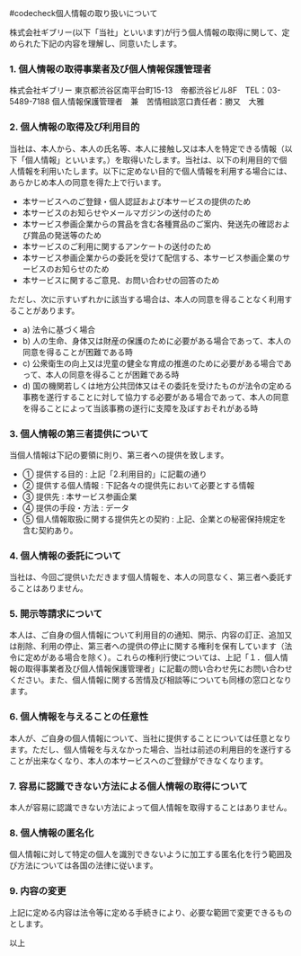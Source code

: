 #codecheck個人情報の取り扱いについて

株式会社ギブリー(以下「当社」といいます)が行う個人情報の取得に関して、定められた下記の内容を理解し、同意いたします。

### 1. 個人情報の取得事業者及び個人情報保護管理者
株式会社ギブリー
東京都渋谷区南平台町15-13　帝都渋谷ビル8F　TEL：03-5489-7188
個人情報保護管理者　兼　苦情相談窓口責任者：勝又　大雅

### 2. 	個人情報の取得及び利用目的
当社は、本人から、本人の氏名等、本人に接触し又は本人を特定できる情報（以下「個人情報」といいます。）を取得いたします。当社は、以下の利用目的で個人情報を利用いたします。以下に定めない目的で個人情報を利用する場合には、あらかじめ本人の同意を得た上で行います。
-	本サービスへのご登録・個人認証および本サービスの提供のため
-	本サービスのお知らせやメールマガジンの送付のため
-	本サービス参画企業からの賞品を含む各種賞品のご案内、発送先の確認および賞品の発送等のため
-	本サービスのご利用に関するアンケートの送付のため
-	本サービス参画企業からの委託を受けて配信する、本サービス参画企業のサービスのお知らせのため
-	本サービスに関するご意見、お問い合わせの回答のため

ただし、次に示すいずれかに該当する場合は、本人の同意を得ることなく利用することがあります。
- a)	法令に基づく場合
- b)	人の生命、身体又は財産の保護のために必要がある場合であって、本人の同意を得ることが困難である時
- c)	公衆衛生の向上又は児童の健全な育成の推進のために必要がある場合であって、本人の同意を得ることが困難である時
- d) 国の機関若しくは地方公共団体又はその委託を受けたものが法令の定める事務を遂行することに対して協力する必要がある場合であって、本人の同意を得ることによって当該事務の遂行に支障を及ぼすおそれがある時

### 3.	個人情報の第三者提供について
当個人情報は下記の要領に則り、第三者への提供を致します。
- ① 	提供する目的 : 上記「2.利用目的」に記載の通り
- ② 	提供する個人情報 : 下記各々の提供先において必要とする情報
- ③ 	提供先 : 本サービス参画企業
- ④ 	提供の手段・方法 : データ
- ⑤ 	個人情報取扱に関する提供先との契約 : 上記、企業との秘密保持規定を含む契約あり。

### 4. 	個人情報の委託について
当社は、今回ご提供いただきます個人情報を、本人の同意なく、第三者へ委託することはありません。

### 5. 	開示等請求について
本人は、ご自身の個人情報について利用目的の通知、開示、内容の訂正、追加又は削除、利用の停止、第三者への提供の停止に関する権利を保有しています（法令に定めがある場合を除く）。これらの権利行使については、上記「１．個人情報の取得事業者及び個人情報保護管理者」に記載の問い合わせ先にお問い合わせください。また、個人情報に関する苦情及び相談等についても同様の窓口となります。

### 6. 	個人情報を与えることの任意性
本人が、ご自身の個人情報について、当社に提供することについては任意となります。ただし、個人情報を与えなかった場合、当社は前述の利用目的を遂行することが出来なくなり、本人の本サービスへのご登録ができなくなります。

### 7. 	容易に認識できない方法による個人情報の取得について
本人が容易に認識できない方法によって個人情報を取得することはありません。

### 8. 	個人情報の匿名化
個人情報に対して特定の個人を識別できないように加工する匿名化を行う範囲及び方法については各国の法律に従います。

### 9. 	内容の変更
上記に定める内容は法令等に定める手続きにより、必要な範囲で変更できるものとします。

以上
